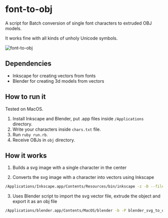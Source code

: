 # font-to-obj

A script for Batch conversion of single font characters to extruded OBJ models.

It works fine with all kinds of unholy Unicode symbols.

![font-to-obj](https://raw.githubusercontent.com/marcinbiegun/font-to-obj/master/docs/font-to-obj.png)

## Dependencies

* Inkscape for creating vectors from fonts
* Blender for creating 3d models from vectors

## How to run it

Tested on MacOS.

1. Install Inkscape and Blender, put .app files inside `/Applications` directory.
2. Write your characters inside `chars.txt` file.
3. Run `ruby run.rb`.
4. Receive OBJs in `obj` directory.

## How it works

1. Builds a svg image with a single character in the center

2. Converts the svg image with a character into vectors using Inkscape 

```bash
/Applications/Inkscape.app/Contents/Resources/bin/inkscape -z -D --file=~Projects/font-to-obj/svg/Ux5D0_font.svg --export-plain-svg=/Users/n23/Projects/font-to-obj/svg/Ux5D0.svg --export-text-to-path
```

3. Uses Blender script to import the svg vector file, extrude the object and export it as an obj file

```bash
/Applications/blender.app/Contents/MacOS/blender -b -P blender_svg_to_obj.py -- --svg_import '~/Projects/font-to-obj/svg/Ux5D0.svg' --save '~/Projects/font-to-obj/obj/Ux5D0.obj'
```
